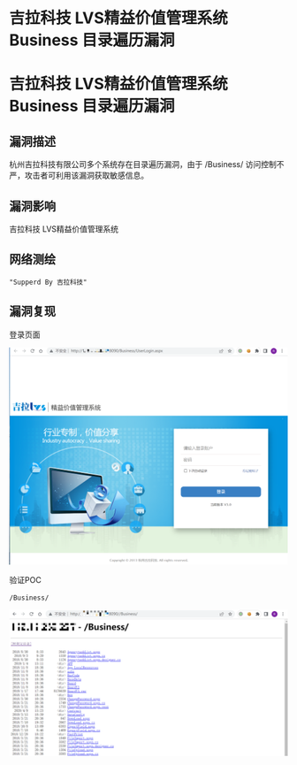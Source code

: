 # 吉拉科技 LVS精益价值管理系统 Business 目录遍历漏洞

# 吉拉科技 LVS精益价值管理系统 Business 目录遍历漏洞

## 漏洞描述

杭州吉拉科技有限公司多个系统存在目录遍历漏洞，由于 /Business/ 访问控制不严，攻击者可利用该漏洞获取敏感信息。

## 漏洞影响

吉拉科技 LVS精益价值管理系统

## 网络测绘

```
"Supperd By 吉拉科技"
```

## 漏洞复现

登录页面

![image-20220525143613247](/images/202205251436458.png)

验证POC

```
/Business/
```

![image-20220525143712687](/images/202205251437757.png)

